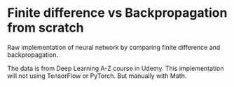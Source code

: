 # Finite difference vs Backpropagation from scratch
Raw implementation of neural network by comparing finite difference and backpropagation.

The data is from Deep Learning A-Z course in Udemy. This implementation will not using TensorFlow or PyTorch. But manually with Math.
